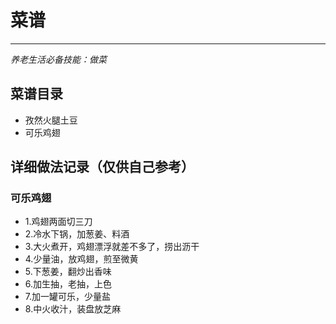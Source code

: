 # 菜谱
***
*养老生活必备技能：做菜*

## 菜谱目录
- 孜然火腿土豆
- 可乐鸡翅

## 详细做法记录（仅供自己参考）
### 可乐鸡翅
- 1.鸡翅两面切三刀
- 2.冷水下锅，加葱姜、料酒
- 3.大火煮开，鸡翅漂浮就差不多了，捞出沥干
- 4.少量油，放鸡翅，煎至微黄
- 5.下葱姜，翻炒出香味
- 6.加生抽，老抽，上色
- 7.加一罐可乐，少量盐
- 8.中火收汁，装盘放芝麻